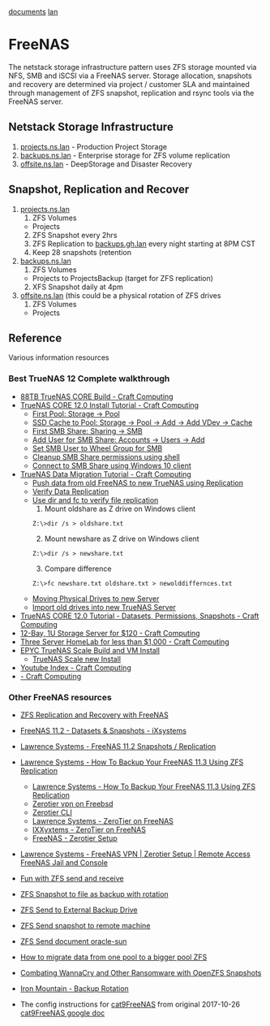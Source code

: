 [documents](../../) [lan](../)

# FreeNAS

The netstack storage infrastructure pattern uses ZFS storage mounted via NFS, SMB and iSCSI via a FreeNAS server.  Storage allocation, snapshots and recovery are determined via project / customer SLA and maintained through management of ZFS snapshot, replication and rsync tools via the FreeNAS server.

## Netstack Storage Infrastructure

1. [projects.ns.lan](https://192.168.2.6) - Production Project Storage
2. [backups.ns.lan](https://192.168.2.7) - Enterprise storage for ZFS volume replication
3. [offsite.ns.lan](https://192.168.8.8) - DeepStorage and Disaster Recovery

## Snapshot, Replication and Recover

1. [projects.ns.lan](https://192.168.2.6)
    1. ZFS Volumes
      - Projects
    2. ZFS Snapshot every 2hrs
    3. ZFS Replication to [backups.gh.lan](https://192.168.2.7) every night starting at 8PM CST
    4. Keep 28 snapshots (retention
2. [backups.ns.lan](https://192.168.2.7)
    1. ZFS Volumes
      - Projects to ProjectsBackup (target for ZFS replication)
    2. XFS Snapshot daily at 4pm 
2. [offsite.ns.lan](https://192.168.8.8) (this could be a physical rotation of ZFS drives
    1. ZFS Volumes
      - Projects

## Reference
Various information resources

### Best TrueNAS 12 Complete walkthrough
- [88TB TrueNAS CORE Build - Craft Computing](https://www.youtube.com/watch?v=nQiWP8T9R60)
- [TrueNAS CORE 12.0 Install Tutorial - Craft Computing](https://www.youtube.com/watch?v=nVRWpV2xyds)
    - [First Pool: Storage -> Pool](https://youtu.be/nVRWpV2xyds?t=323)
    - [SSD Cache to Pool: Storage -> Pool -> Add -> Add VDev -> Cache](https://youtu.be/nVRWpV2xyds?t=360)
    - [First SMB Share: Sharing -> SMB](https://youtu.be/nVRWpV2xyds?t=406)
    - [Add User for SMB Share: Accounts -> Users -> Add](https://youtu.be/nVRWpV2xyds?t=479)
    - [Set SMB User to Wheel Group for SMB](https://youtu.be/nVRWpV2xyds?t=501)
    - [Cleanup SMB Share permissions using shell](https://youtu.be/nVRWpV2xyds?t=555)
    - [Connect to SMB Share using Windows 10 client](https://youtu.be/nVRWpV2xyds?t=633)
- [TrueNAS Data Migration Tutorial - Craft Computing](https://www.youtube.com/watch?v=uVllnnozmFc)
    - [Push data from old FreeNAS to new TrueNAS using Replication](https://youtu.be/uVllnnozmFc?t=106)
    - [Verify Data Replication](https://youtu.be/uVllnnozmFc?t=447)
    - [Use dir and fc to verify file replication](https://youtu.be/uVllnnozmFc?t=471)
        1. Mount oldshare as Z drive on Windows client
        ```
        Z:\>dir /s > oldshare.txt
        ```
        2. Mount newshare as Z drive on Windows client
        ```
        Z:\>dir /s > newshare.txt
        ```
        3. Compare difference
        ```
        Z:\>fc newshare.txt oldshare.txt > newolddiffernces.txt
        ```
    - [Moving Physical Drives to new Server](https://youtu.be/uVllnnozmFc?t=614)
    - [Import old drives into new TrueNAS Server](https://youtu.be/uVllnnozmFc?t=664)
- [TrueNAS CORE 12.0 Tutorial - Datasets, Permissions, Snapshots - Craft Computing](https://www.youtube.com/watch?v=k0X0geU6NOA)
- [12-Bay, 1U Storage Server for $120 - Craft Computing](https://www.youtube.com/watch?v=F1xX3V_n0kw)
- [Three Server HomeLab for less than $1,000 - Craft Computing](https://www.youtube.com/watch?v=onMD8tvnLbs)
- [EPYC TrueNAS Scale Build and VM Install](https://www.youtube.com/watch?v=Vi-ZdJOenWc&t=799s)
    - [TrueNAS Scale new Install](https://youtu.be/Vi-ZdJOenWc?t=907)
- [Youtube Index - Craft Computing](https://www.youtube.com/c/CraftComputing/videos)
- [ - Craft Computing]()

### Other FreeNAS resources
- [ZFS Replication and Recovery with FreeNAS](http://storagegaga.com/zfs-replication-and-recovery-with-freenas/)
- [FreeNAS 11.2 - Datasets & Snapshots - iXsystems](https://www.youtube.com/watch?v=4hXjA5rNVSg)
- [Lawrence Systems - FreeNAS 11.2 Snapshots / Replication](https://www.youtube.com/watch?v=Ge8eLR2FvDU&list=PLjGQNuuUzvmug2-LMfh43ehP9nt8gmCSf&index=36)
- [Lawrence Systems - How To Backup Your FreeNAS 11.3 Using ZFS Replication](https://www.youtube.com/watch?v=et7JyacV_hA&list=PLjGQNuuUzvmug2-LMfh43ehP9nt8gmCSf&index=5)
    - [Lawrence Systems - How To Backup Your FreeNAS 11.3 Using ZFS Replication](https://www.youtube.com/watch?v=et7JyacV_hA)
    - [Zerotier vpn on Freebsd](https://gist.github.com/dch/b36dd170209e65677d23f77c44825b5a)
    - [Zerotier CLI](https://zerotier.atlassian.net/wiki/spaces/SD/pages/29065282/zerotier-cli)
    - [Lawrence Systems - ZeroTier on FreeNAS](https://forums.lawrencesystems.com/t/zerotier-on-freenas/1650)
    - [IXXyxtems - ZeroTier on FreeNAS](https://www.ixsystems.com/community/threads/zerotier-how-is-this-configured.56070/)
    - [FreeNAS - Zerotier Setup](https://techmaniac.in/freenasyt/freenasyt.html)
- [Lawrence Systems - FreeNAS VPN | Zerotier Setup | Remote Access FreeNAS Jail and Console](https://www.youtube.com/watch?v=fEkybngMcWk)
- [Fun with ZFS send and receive](https://128bit.io/2010/07/23/fun-with-zfs-send-and-receive/)
- [ZFS Snapshot to file as backup with rotation](https://unix.stackexchange.com/questions/113743/zfs-snapshot-to-file-as-backup-with-rotation)
- [ZFS Send to External Backup Drive](https://www.ixsystems.com/community/threads/zfs-send-to-external-backup-drive.17850/)
- [ZFS Send snapshot to remote machine](https://askubuntu.com/questions/764416/send-zfs-snapshot-to-remote-machine)
- [ZFS Send document oracle-sun](https://docs.oracle.com/cd/E19253-01/819-5461/gbinw/index.html)
- [How to migrate data from one pool to a bigger pool ZFS](https://www.ixsystems.com/community/threads/howto-migrate-data-from-one-pool-to-a-bigger-pool.40519/)
- [Combating WannaCry and Other Ransomware with OpenZFS Snapshots](https://www.ixsystems.com/blog/combating-ransomware/)
- [Iron Mountain - Backup Rotation](https://www.ironmountain.com/resources/general-articles/b/by-the-book-strategies-that-work-for-backup-tape-rotation)



- The config instructions for [cat9FreeNAS](./cat9FreeNAS.md) from original 2017-10-26 [cat9FreeNAS google doc](https://docs.google.com/document/d/1kE2nafGL4KOyLlbPjma4ittpz_pkTlQPhcBlV2qrHMU/edit)
